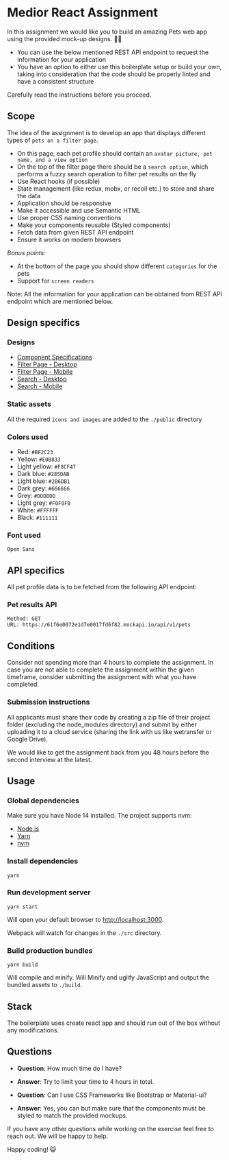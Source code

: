 
# Medior React Assignment

In this assignment we would like you to build an amazing Pets web app using the provided mock-up designs. 🧑‍🏭

* You can use the below mentioned REST API endpoint to request the information for your application
* You have an option to either use this boilerplate setup or build your own, taking into consideration that the code should be properly linted and have a consistent structure

Carefully read the instructions before you proceed.

## Scope

The idea of the assignment is to develop an app that displays different types of ```pets on a filter page```.

* On this page, each pet profile should contain an ```avatar picture, pet name, and a view option```
* On the top of the filter page there should be a ```search option```, which performs a fuzzy search operation to filter pet results on the fly
* Use React hooks (if possible)
* State management (like redux, mobx, or recoil etc.) to store and share the data
* Application should be responsive
* Make it accessible and use Semantic HTML
* Use proper CSS naming conventions
* Make your components reusable (Styled components)
* Fetch data from given REST API endpoint
* Ensure it works on modern browsers

_Bonus points:_
* At the bottom of the page you should show different ```categories``` for the pets
* Support for ```screen readers```

Note: All the information for your application can be obtained from REST API endpoint which are mentioned below.

## Design specifics

### Designs
-   [Component Specifications](https://github.com/coolblue-development/react-frontend-exercise/blob/main/mr-react-frontend-exercise/designs/component-specifications.png)
-   [Filter Page - Desktop](https://github.com/coolblue-development/react-frontend-exercise/blob/main/mr-react-frontend-exercise/designs/filter-page-desktop.png)
-   [Filter Page - Mobile](https://github.com/coolblue-development/react-frontend-exercise/blob/main/mr-react-frontend-exercise/designs/filter-page-mobile.png)
-   [Search - Desktop](https://github.com/coolblue-development/react-frontend-exercise/blob/main/mr-react-frontend-exercise/designs/search-desktop.png)
-   [Search - Mobile](https://github.com/coolblue-development/react-frontend-exercise/blob/main/mr-react-frontend-exercise/designs/search-mobile.png)

### Static assets

All the required `icons and images` are added to the `./public` directory

### Colors used
- Red:  `#BF2C23`
- Yellow:  `#E0B833`
- Light yellow:  `#F8CF47`
- Dark blue:  `#285DAB`
- Light blue:  `#2B6DB1`
- Dark grey: `#666666`
- Grey: `#DDDDDD`
- Light grey: `#F0F0F0`
- White:  `#FFFFFF`
- Black:  `#111111`

### Font used

`Open Sans`

## API specifics
All pet profile data is to be fetched from the following API endpoint:

### Pet results API
```
Method: GET
URL: https://61f6e0072e1d7e0017fd6f82.mockapi.io/api/v1/pets
```

## Conditions
Consider not spending more than 4 hours to complete the assignment.
In case you are not able to complete the assignment within the given timeframe, consider submitting the assignment with what you have completed.

### Submission instructions
All applicants must share their code by creating a zip file of their project folder
(excluding the node_modules directory) and submit by either uploading it to a cloud service (sharing the link with us like wetransfer or Google Drive).

We would like to get the assignment back from you 48 hours before the second interview at the latest.

## Usage

### Global dependencies

Make sure you have Node 14 installed. The project supports nvm:

-   [Node.js](https://nodejs.org/)
-   [Yarn](https://yarnpkg.com/)
-   [nvm](https://github.com/nvm-sh/nvm)

### Install dependencies

```
yarn
```

### Run development server

```
yarn start
```

Will open your default browser to  [http://localhost:3000](http://localhost:3000).

Webpack will watch for changes in the `./src` directory.

### Build production bundles

```
yarn build
```

Will compile and minify. Will Minify and uglify JavaScript and output the bundled assets to  `./build`.

## Stack

The boilerplate uses create react app and should run out of the box without any modifications.

## Questions

-   **Question**: How much time do I have?

-   **Answer**: Try to limit your time to 4 hours in total.


-   **Question**: Can I use CSS Frameworks like Bootstrap or Material-ui?

-   **Answer**: Yes, you can but make sure that the components must be styled to match the provided mockups.

If you have any other questions while working on the exercise feel free to reach out. We will be happy to help.

Happy coding! 😺
